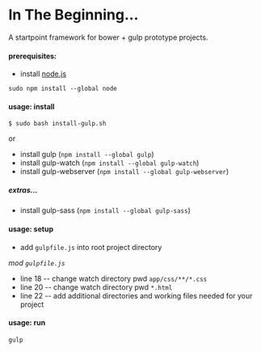 # In The Beginning...
A startpoint framework for bower + gulp prototype projects.


#### prerequisites:
- install [node.js](https://nodejs.org/en/)
```shell
sudo npm install --global node
```


#### usage: install
```shell
$ sudo bash install-gulp.sh
```

or

- install gulp (`npm install --global gulp`)
- install gulp-watch (`npm install --global gulp-watch`)
- install gulp-webserver (`npm install --global gulp-webserver`)


##### extras...
- install gulp-sass (`npm install --global gulp-sass`)


#### usage: setup
+ add `gulpfile.js` into root project directory

_mod `gulpfile.js`_
- line 18 -- change watch directory pwd `app/css/**/*.css`
- line 20 -- change watch directory pwd `*.html`
- line 22 -- add additional directories and working files needed for your project


#### usage: run
```shell
gulp
```
